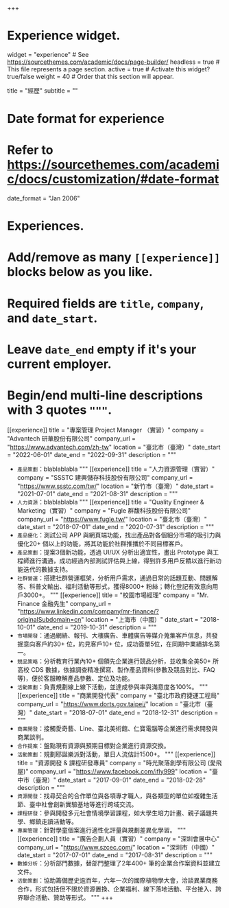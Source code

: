 +++
# Experience widget.
widget = "experience"  # See https://sourcethemes.com/academic/docs/page-builder/
headless = true  # This file represents a page section.
active = true  # Activate this widget? true/false
weight = 40  # Order that this section will appear.

title = "經歷"
subtitle = ""

# Date format for experience
#   Refer to https://sourcethemes.com/academic/docs/customization/#date-format
date_format = "Jan 2006"

# Experiences.
#   Add/remove as many `[[experience]]` blocks below as you like.
#   Required fields are `title`, `company`, and `date_start`.
#   Leave `date_end` empty if it's your current employer.
#   Begin/end multi-line descriptions with 3 quotes `"""`.
[[experience]]
  title = "專案管理 Project Manager （實習）"
  company = "Advantech 研華股份有限公司"
  company_url = "https://www.advantech.com/zh-tw"
  location = "臺北市（臺灣）"
  date_start = "2022-06-01"
  date_end = "2022-09-31"
  description = """
  * `產品策劃`：blablablabla
  """
[[experience]]
  title = "人力資源管理（實習）"
  company = "SSSTC 建興儲存科技股份有限公司"
  company_url = "https://www.ssstc.com/tw/"
  location = "新竹市（臺灣）"
  date_start = "2021-07-01"
  date_end = "2021-08-31"
  description = """
  * `人力資源`：blablablabla
  """
[[experience]]
  title = "Quality Engineer & Marketing（實習）"
  company = "Fugle 群馥科技股份有限公司"
  company_url = "https://www.fugle.tw/"
  location = "臺北市（臺灣）"
  date_start = "2018-07-01"
  date_end = "2020-07-31"
  description = """
  * `產品優化`：測試公司 APP 與網頁端功能，找出產品對各個細分市場的吸引力與優化20+ 個以上的功能，將其功能於社群推播於不同目標客戶。
  * `產品策劃`：提案3個新功能，透過 UI/UX 分析出適宜性，畫出 Prototype 與工程師進行溝通，成功經過內部測試評估與上線，得到許多用戶反饋以進行新功能迭代的數據支持。
  * `社群營運`：搭建社群營運框架，分析用戶需求，通過日常的話題互動、問題解答、科普文輸出、福利活動等形式，獲得8000+ 粉絲；轉化登記有效意向用戶3000+。
  """
[[experience]]
  title = "校園市場經理"
  company = "Mr. Finance 金融先生"
  company_url = "https://www.linkedin.com/company/mr-finance/?originalSubdomain=cn"
  location = "上海市（中國）"
  date_start = "2018-10-01"
  date_end = "2019-10-31"
  description = """
  * `市場開發`：通過網絡、報刊、大樓廣告、車體廣告等媒介蒐集客戶信息，共發掘意向客戶約30+ 位，約見客戶10+ 位，成功簽單5位，在同期中業績排名第一。
  * `競品策略`：分析教育行業內10+ 個領先企業進行競品分析，並收集全美50+ 所高校 CDS 數據，依據調查精准撰寫、製作產品資料(參數及競品對比、FAQ 等)，便於客服瞭解產品參數、定位及功能。
  * `活動策劃`：負責規劃線上線下活動，並達成參與率與滿意度各100%。
  """
[[experience]]
  title = "商業開發代表"
  company = "臺北市政府捷運工程局"
  company_url = "https://www.dorts.gov.taipei/"
  location = "臺北市（臺灣）"
  date_start = "2018-07-01"
  date_end = "2018-12-31"
  description = """
  * `商業開發`：接觸愛奇藝、Line、臺北美術館、仁寶電腦等企業進行需求開發與商業談判。
  * `合作提案`：盤點現有資源與預期目標對企業進行資源交換。
  * `活動策劃`：規劃耶誕樂派對活動，單日人流估計1500+。
  """
[[experience]]
  title = "資源開發 & 課程研發專員"
  company = "時光聚落創學有限公司 (愛飛屋)"
  company_url = "https://www.facebook.com/ifly999"
  location = "臺中市（臺灣）"
  date_start = "2017-09-01"
  date_end = "2018-02-28"
  description = """
  * `資源開發`：找尋契合的合作單位與各項專才職人，與各類型的單位如複雜生活節、臺中社會創新實驗基地等進行跨域交流。
  * `課程研發`：參與開發多元社會情境學習課程，如大學生培力計畫、親子議題共學、鄉鎮走讀活動等。
  * `專案管理`：針對學童個案進行適性化評量與規劃差異化學習。
  """
[[experience]]
  title = "廣告企劃人員（實習）"
  company = "深圳會展中心"
  company_url = "https://www.szcec.com/"
  location = "深圳市（中國）"
  date_start = "2017-07-01"
  date_end = "2017-08-31"
  description = """
  * `數據分析`：分析部門數據，替部門整理了2年400+ 筆的企業合作案資料並建立文件。
  * `活動策劃`：協助籌備歷史逾百年，六年⼀次的國際植物學⼤會，洽談異業商務合作，形式包括但不限於資源置換、企業福利、線下落地活動、平台接入、跨界聯合活動、贊助等形式。
  """
+++

